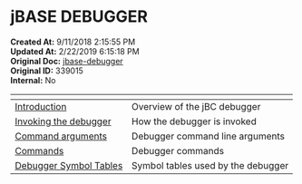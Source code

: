 # jBASE DEBUGGER

**Created At:** 9/11/2018 2:15:55 PM  
**Updated At:** 2/22/2019 6:15:18 PM  
**Original Doc:** [jbase-debugger](https://docs.jbase.com/41693-debugger/jbase-debugger)  
**Original ID:** 339015  
**Internal:** No  



| <!----> | <!----> |
| --- | --- |
| [Introduction](./../introduction-to-the-jbc-debugger) | Overview of the jBC debugger |
| [Invoking the debugger](./../invoking-the-jbc-debugger) | How the debugger is invoked |
| [Command arguments](./../run-time-jbc-debugger-arguments) | Debugger command line arguments |
| [Commands](./../jbc-debugger-commands) | Debugger commands |
| [Debugger Symbol Tables](./../debugger-symbol-tables) | Symbol tables used by the debugger |

